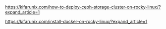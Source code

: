 

https://kifarunix.com/how-to-deploy-ceph-storage-cluster-on-rocky-linux/?expand_article=1

https://kifarunix.com/install-docker-on-rocky-linux/?expand_article=1


